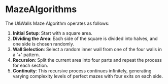 # MazeAlgorithms

The U&Walls Maze Algorithm operates as follows:

1. **Initial Setup**: Start with a square area.
2. **Dividing the Area**: Each side of the square is divided into halves, and one side is chosen randomly.
3. **Wall Selection**: Select a random inner wall from one of the four walls in a '+' pattern.
4. **Recursion**: Split the current area into four parts and repeat the process for each section.
5. **Continuity**: This recursive process continues infinitely, generating varying complexity levels of perfect mazes with four exits on each side.
